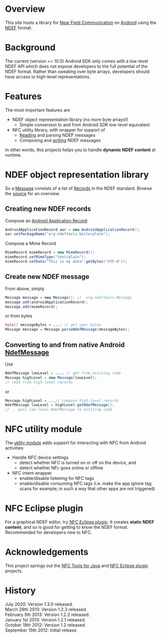 # Overview #
This site hosts a library for [Near Field Communication](http://en.wikipedia.org/wiki/Near_field_communication) on [Android](http://www.android.com/) using the [NDEF](http://developer.android.com/reference/android/nfc/tech/Ndef.html) format.

# Background #
The current (version <= 10.0) Android SDK only comes with a low-level NDEF API which does not expose developers to the full potential of the NDEF format. Rather than sweating over byte arrays, developers should have access to high-level representations.

# Features #
The most important features are
  * NDEF object representation library (no more byte arrays!)
    * Simple conversion to and from Android SDK low-level equivalent
  * NFC utility library, with wrapper for support of
    * [Reading]() and parsing NDEF messages
    * Composing and [writing]() NDEF messages

In other words, this projects helps you to handle __dynamic NDEF content__ at runtime.
# NDEF object representation library #
So a [Message](https://github.com/skjolber/ndef-tools-for-android/blob/master/ndeftools/src/com/github/skjolber/ndeftools/Message.java) consists of a list of [Records](https://github.com/skjolber/ndef-tools-for-android/blob/master/ndeftools/src/com/github/skjolber/ndeftools/Record.java) in the NDEF standard. Browse the [source](https://github.com/skjolber/ndef-tools-for-android/tree/master/ndeftools/src/org/ndeftools) for an overview.

## Creating new NDEF records ##
Compose an [Android Application Record](http://developer.android.com/guide/topics/connectivity/nfc/nfc.html#aar):

```java
AndroidApplicationRecord aar = new AndroidApplicationRecord();
aar.setPackageName("org.ndeftools.boilerplate");
```

Compose a Mime Record
```java
MimeRecord mimeRecord = new MimeRecord();
mimeRecord.setMimeType("text/plain");
mimeRecord.setData("This is my data".getBytes("UTF-8"));
```

## Create new NDEF message ##
From above, simply

```java
Message message = new Message(); //  org.ndeftools.Message
message.add(androidApplicationRecord);
message.add(mimeRecord);
```
or from bytes

```java
byte[] messageBytes = ...; // get your bytes
Message message = Message.parseNdefMessage(messageBytes);
```

## Converting to and from native Android [NdefMessage](http://developer.android.com/reference/android/nfc/NdefMessage.html) ##
Use

```java
NdefMessage lowLevel = ...; // get from existing code
Message highLevel = new Message(lowLevel);
// read from high-level records
```
or

```java
Message highLevel = ...// compose high-level records
NdefMessage lowLevel = highLevel.getNdefMessage();
// .. pass low-level NdefMessage to existing code
```

# NFC utility module #
The [utility module](https://github.com/skjolber/ndef-tools-for-android/tree/master/ndeftools-util) adds support for interacting with NFC from Android activities:

 * Handle NFC device settings
   * detect whether NFC is turned on or off on the device, and
   * detect whether NFc goes online or offline
 * NFC intent wrapper
   * enable/disable listening for NFC tags
   * enable/disable consuming NFC tags (i.e. make the app ignore tag scans for example; in such a way that other apps are not triggered)

# NFC Eclipse plugin #
For a graphical NDEF editor, try [NFC Eclipse plugin](https://github.com/skjolber/nfc-eclipse-plugin). It creates __static NDEF content__, and so is good for getting to know the NDEF format. Recommended for developers new to NFC.

# Acknowledgements #
This project springs out the [NFC Tools for Java](https://github.com/grundid/nfctools) and [NFC Eclipse plugin](https://github.com/skjolber/nfc-eclipse-plugin) projects.

# History #
July 2020: Version 1.3.0 released.<br>
March 28th 2013: Version 1.2.3 released.<br>
February 5th 2013: Version 1.2.2 released.<br>
January 1st 2013: Version 1.2.1 released.<br>
October 18th 2012: Version 1.2 released.<br>
September 15th 2012: Initial release.<br>


